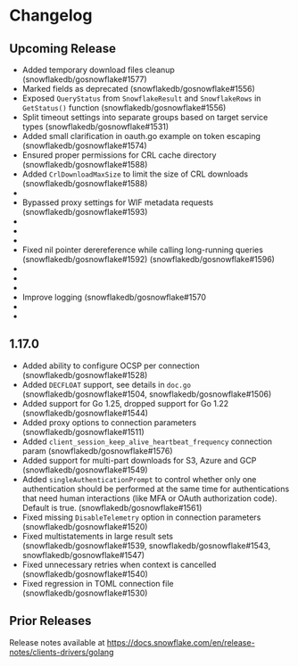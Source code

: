 # Changelog

## Upcoming Release

- Added temporary download files cleanup (snowflakedb/gosnowflake#1577)
- Marked fields as deprecated (snowflakedb/gosnowflake#1556)
- Exposed `QueryStatus` from `SnowflakeResult` and `SnowflakeRows` in `GetStatus()` function (snowflakedb/gosnowflake#1556)
- Split timeout settings into separate groups based on target service types (snowflakedb/gosnowflake#1531)
- Added small clarification in oauth.go example on token escaping (snowflakedb/gosnowflake#1574)
- Ensured proper permissions for CRL cache directory (snowflakedb/gosnowflake#1588)
- Added `CrlDownloadMaxSize` to limit the size of CRL downloads (snowflakedb/gosnowflake#1588)
- 
- Bypassed proxy settings for WIF metadata requests (snowflakedb/gosnowflake#1593)
- 
- 
- 
- Fixed nil pointer derereference while calling long-running queries (snowflakedb/gosnowflake#1592) (snowflakedb/gosnowflake#1596)
- 
- 
- 
- Improve logging (snowflakedb/gosnowflake#1570
- 
- 

## 1.17.0

- Added ability to configure OCSP per connection (snowflakedb/gosnowflake#1528)
- Added `DECFLOAT` support, see details in `doc.go` (snowflakedb/gosnowflake#1504, snowflakedb/gosnowflake#1506)
- Added support for Go 1.25, dropped support for Go 1.22 (snowflakedb/gosnowflake#1544)
- Added proxy options to connection parameters (snowflakedb/gosnowflake#1511)
- Added `client_session_keep_alive_heartbeat_frequency` connection param (snowflakedb/gosnowflake#1576)
- Added support for multi-part downloads for S3, Azure and GCP (snowflakedb/gosnowflake#1549)
- Added `singleAuthenticationPrompt` to control whether only one authentication should be performed at the same time for authentications that need human interactions (like MFA or OAuth authorization code). Default is true. (snowflakedb/gosnowflake#1561)
- Fixed missing `DisableTelemetry` option in connection parameters (snowflakedb/gosnowflake#1520)
- Fixed multistatements in large result sets (snowflakedb/gosnowflake#1539, snowflakedb/gosnowflake#1543, snowflakedb/gosnowflake#1547)
- Fixed unnecessary retries when context is cancelled (snowflakedb/gosnowflake#1540)
- Fixed regression in TOML connection file (snowflakedb/gosnowflake#1530)

## Prior Releases

Release notes available at https://docs.snowflake.com/en/release-notes/clients-drivers/golang
